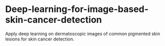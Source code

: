 # Deep-learning-for-image-based-skin-cancer-detection
Apply deep learning on dermatoscopic images of common pigmented skin lesions for skin cancer detection.
